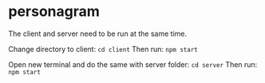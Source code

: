 # personagram

The client and server need to be run at the same time.

Change directory to client:
`cd client`
Then run:
`npm start`

Open new terminal and do the same with server folder:
`cd server`
Then run:
`npm start`

